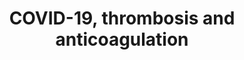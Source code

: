 ---
annotations:
- type: Disease Ontology
  value: severe acute respiratory syndrome
- type: Disease Ontology
  value: COVID-19
- type: Pathway Ontology
  value: disease pathway
- type: Disease Ontology
  value: thrombosis
- type: Cell Type Ontology
  value: hepatocyte
- type: Disease Ontology
  value: blood coagulation disease
authors:
- DeSl
- Egonw
- Fehrhart
- Eweitz
description: Several hospitals and researchers have reported links between thrombosis
  and anticoagulation quite regularly for COVID-19 patients.  This pathways combines
  this information, including biological mechanisms involved, in one graphical overview.
  The D-dimer is one of the protein fragments produced when a blood clot dissolves
  within the (human) body; when not properly degraded could lead to thrombosis.  The
  graphical visualisation of (crosslinked) fibrin mesh leading to D-dimers is inspired
  by [https://en.wikipedia.org/wiki/D-dimer Wikipedia].
last-edited: 2022-02-26
organisms:
- Homo sapiens
redirect_from:
- /index.php/Pathway:WP4927
- /instance/WP4927
schema-jsonld:
- '@context': https://schema.org/
  '@id': https://wikipathways.github.io/pathways/WP4927.html
  '@type': Dataset
  creator:
    '@type': Organization
    name: WikiPathways
  description: Several hospitals and researchers have reported links between thrombosis
    and anticoagulation quite regularly for COVID-19 patients.  This pathways combines
    this information, including biological mechanisms involved, in one graphical overview.
    The D-dimer is one of the protein fragments produced when a blood clot dissolves
    within the (human) body; when not properly degraded could lead to thrombosis.  The
    graphical visualisation of (crosslinked) fibrin mesh leading to D-dimers is inspired
    by [https://en.wikipedia.org/wiki/D-dimer Wikipedia].
  keywords:
  - FGG (γ)
  - 'Complement and '
  - FGB
  - Chloroquine
  - D-Dimer
  - FGA
  - Fibrin
  - Factor XIII B chain
  - (clotting cascade)
  - NH4Cl
  - Lactacystin
  - products (FDPs)
  - MG132
  - FGA (AαE)
  - 'Platelet-mediated interactions with '
  - vascular and circulating cells
  - 'Formation of fibrin clot '
  - FGA (Aα)
  - FGB (Bβ)
  - Fibrinogen
  - and drug effects
  - 'Fibrin degradation '
  - FGG
  - Thrombin
  - Leupeptin
  - cascade
  - Factor XIII A chain
  - coagulation cascades
  - FGG (γ')
  - Plasmin
  - 'Blood clotting '
  license: CC0
  name: COVID-19, thrombosis and anticoagulation
seo: CreativeWork
title: COVID-19, thrombosis and anticoagulation
wpid: WP4927
---